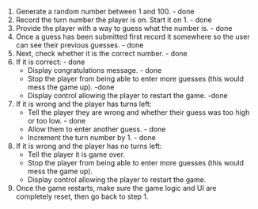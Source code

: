 1. Generate a random number between 1 and 100. - done
2. Record the turn number the player is on. Start it on 1. - done
3. Provide the player with a way to guess what the number is. - done
4. Once a guess has been submitted first record it somewhere so the user can see their previous guesses. - done
5. Next, check whether it is the correct number. - done
6. If it is correct: - done
   - Display congratulations message. - done
   - Stop the player from being able to enter more guesses (this would mess the game up). -done
   - Display control allowing the player to restart the game. -done
7. If it is wrong and the player has turns left:
   - Tell the player they are wrong and whether their guess was too high or too low. - done
   - Allow them to enter another guess. - done
   - Increment the turn number by 1. - done
8. If it is wrong and the player has no turns left:
   - Tell the player it is game over.
   - Stop the player from being able to enter more guesses (this would mess the game up).
   - Display control allowing the player to restart the game.
9. Once the game restarts, make sure the game logic and UI are completely reset, then go back to step 1.
